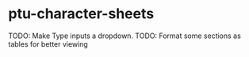 # ptu-character-sheets

TODO: Make Type inputs a dropdown.
TODO: Format some sections as tables for better viewing
